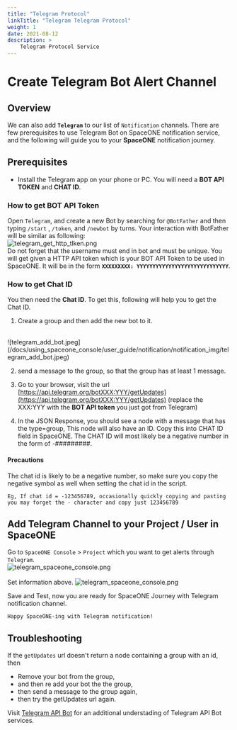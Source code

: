 ```yaml
---
title: "Telegram Protocol"
linkTitle: "Telegram Telegram Protocol"
weight: 1
date: 2021-08-12
description: >
    Telegram Protocol Service
---
```


# Create Telegram Bot Alert Channel

## Overview

We can also add **`Telegram`** to our list of `Notification` channels. There are few prerequisites to use Telegram Bot on SpaceONE notification service, and the following will guide you to your **SpaceONE** notification journey.
<br>

## Prerequisites
- Install the Telegram app on your phone or PC.
You will need a **BOT API TOKEN** and **CHAT ID**.

### How to get BOT API Token
Open `Telegram`, and create a new Bot by searching for `@BotFather` and then typing `/start` , `/token`, and `/newbot` by turns. Your interaction with BotFather will be similar as following: 
<br>
![telegram_get_http_tlken.png](/docs/content/en/docs/using_spaceone_console/user_guide/notification/notification_img/telegram_get_http_tlken.png)
<br>
Do not forget that the username must end in bot and must be unique. 
You will get given a HTTP API token which is your BOT API Token to be used in SpaceONE. It will be in the form **`XXXXXXXXX: YYYYYYYYYYYYYYYYYYYYYYYYYYYYY`**.



### How to get Chat ID
You then need the **Chat ID**. To get this, following will help you to get the Chat ID.
1. Create a group and then add the new bot to it.
<br>
![telegram_add_bot.jpeg](/docs/using_spaceone_console/user_guide/notification/notification_img/telegram_add_bot.jpeg) 

2. send a message to the group, so that the group has at least 1 message.

3. Go to your browser, visit the url [https://api.telegram.org/botXXX:YYY/getUpdates](https://api.telegram.org/botXXX:YYY/getUpdates) (replace the XXX:YYY with the **BOT API token** you just got from Telegram)

4. In the JSON Response, you should see a node with a message that has the type=group, This node will also have an ID. Copy this into CHAT ID field in SpaceONE. The CHAT ID will most likely be a negative number in the form of -#########.
#### Precautions
The chat id is likely to be a negative number, so make sure you copy the negative symbol as well when setting the chat id in the script.
```
Eg, If chat id = -123456789, occasionally quickly copying and pasting you may forget the - character and copy just 123456789
```


## Add Telegram Channel to your Project / User in SpaceONE 
Go to `SpaceONE Console` > `Project` which you want to get alerts through `Telegram`. 
<br>
![telegram_spaceone_console.png](/docs/using_spaceone_console/user_guide/notification/notification_img/telegram_spaceone_consol.png) <br>
<br>
Set information above.
![telegram_spaceone_console.png](/docs/using_spaceone_console/user_guide/notification/notification_img/telegram_add_info.png) 

Save and Test, now you are ready for SpaceONE Journey with Telegram notification channel.

`Happy SpaceONE-ing with Telegram notification!`

## Troubleshooting <br>
If the `getUpdates` url doesn't return a node containing a group with an id, then
- Remove your bot from the group,
- and then re add your bot the the group,
- then send a message to the group again,
- then try the getUpdates url again.


Visit [Telegram API Bot](https://core.telegram.org/bots#3-how-do-i-create-a-bot) for an additional understading of Telegram API Bot services. 